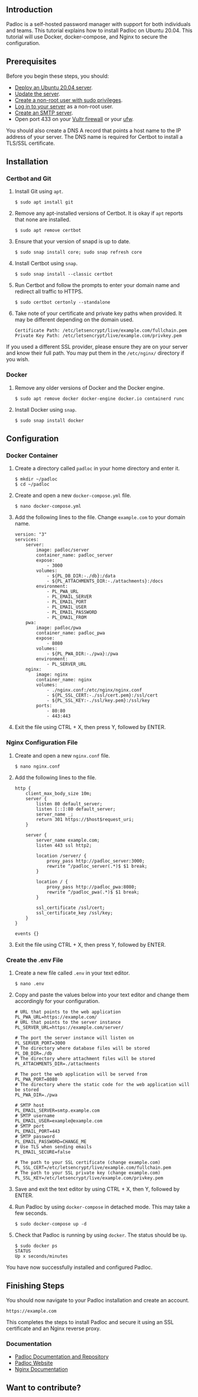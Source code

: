 ## Introduction

Padloc is a self-hosted password manager with support for both individuals and teams. This tutorial explains how to install Padloc on Ubuntu 20.04. This tutorial will use Docker, docker-compose, and Nginx to secure the configuration.

## Prerequisites

Before you begin these steps, you should:

-   [Deploy an Ubuntu 20.04 server](https://my.vultr.com/deploy/).
-   [Update the server](https://www.vultr.com/docs/update-ubuntu-server-best-practices).
-   [Create a non-root user with sudo privileges](https://www.vultr.com/docs/create-a-sudo-user-on-ubuntu-best-practices/).
-   [Log in to your server](https://www.vultr.com/docs/how-to-access-your-vultr-vps) as a non-root user.
-   [Create an SMTP server](https://www.vultr.com/docs/how-to-set-up-a-mail-server-using-iredmail-on-ubuntu-16-04/).
-   Open port 433 on your [Vultr firewall](https://www.vultr.com/docs/vultr-firewall-quickstart-guide) or your [ufw](https://www.vultr.com/docs/how-to-configure-uncomplicated-firewall-ufw-on-ubuntu-20-04-67187/).

You should also create a DNS A record that points a host name to the IP address of your server. The DNS name is required for Certbot to install a TLS/SSL certificate.

## Installation

### Certbot and Git

1.  Install Git using `apt`.
    
    ```
    $ sudo apt install git
    ```
    
2.  Remove any apt-installed versions of Certbot. It is okay if `apt` reports that none are installed.
    
    ```
    $ sudo apt remove certbot
    ```
    
3.  Ensure that your version of snapd is up to date.
    
    ```
    $ sudo snap install core; sudo snap refresh core
    ```
    
4.  Install Certbot using `snap`.
    
    ```
    $ sudo snap install --classic certbot
    ```
    
5.  Run Certbot and follow the prompts to enter your domain name and redirect all traffic to HTTPS.
    
    ```
    $ sudo certbot certonly --standalone
    ```
    
6.  Take note of your certificate and private key paths when provided. It may be different depending on the domain used.
    
    ```
    Certificate Path: /etc/letsencrypt/live/example.com/fullchain.pem
    Private Key Path: /etc/letsencrypt/live/example.com/privkey.pem
    ```
    

If you used a different SSL provider, please ensure they are on your server and know their full path. You may put them in the `/etc/nginx/` directory if you wish.

### Docker

1.  Remove any older versions of Docker and the Docker engine.
    
    ```
    $ sudo apt remove docker docker-engine docker.io containerd runc
    ```
    
2.  Install Docker using `snap`.
    
    ```
    $ sudo snap install docker
    ```
    

## Configuration

### Docker Container

1.  Create a directory called `padloc` in your home directory and enter it.
    
    ```
    $ mkdir ~/padloc
    $ cd ~/padloc
    ```
    
2.  Create and open a new `docker-compose.yml` file.
    
    ```
    $ nano docker-compose.yml
    ```
    
3.  Add the following lines to the file. Change `example.com` to your domain name.
    
    ```
    version: "3"
    services:
        server:
            image: padloc/server
            container_name: padloc_server
            expose:
                - 3000
            volumes:
                - ${PL_DB_DIR:-./db}:/data
                - ${PL_ATTACHMENTS_DIR:-./attachments}:/docs
            environment:
                - PL_PWA_URL
                - PL_EMAIL_SERVER
                - PL_EMAIL_PORT
                - PL_EMAIL_USER
                - PL_EMAIL_PASSWORD
                - PL_EMAIL_FROM
        pwa:
            image: padloc/pwa
            container_name: padloc_pwa
            expose:
                - 8080
            volumes:
                - ${PL_PWA_DIR:-./pwa}:/pwa
            environment:
                - PL_SERVER_URL
        nginx:
            image: nginx
            container_name: nginx
            volumes:
                - ./nginx.conf:/etc/nginx/nginx.conf
                - ${PL_SSL_CERT:-./ssl/cert.pem}:/ssl/cert
                - ${PL_SSL_KEY:-./ssl/key.pem}:/ssl/key
            ports:
                - 80:80
                - 443:443
    ```
    
4.  Exit the file using CTRL + X, then press Y, followed by ENTER.
    

### Nginx Configuration File

1.  Create and open a new `nginx.conf` file.
    
    ```
    $ nano nginx.conf
    ```
    
2.  Add the following lines to the file.
    
    ```
    http {
        client_max_body_size 10m;
        server {
            listen 80 default_server;
            listen [::]:80 default_server;
            server_name _;
            return 301 https://$host$request_uri;
        }
    
        server {
            server_name example.com;
            listen 443 ssl http2;
    
            location /server/ {
                proxy_pass http://padloc_server:3000;
                rewrite ^/padloc_server(.*)$ $1 break;
            }
    
            location / {
                proxy_pass http://padloc_pwa:8080;
                rewrite ^/padloc_pwa(.*)$ $1 break;
            }
    
            ssl_certificate /ssl/cert;
            ssl_certificate_key /ssl/key;
        }
    }
    
    events {}
    ```
    
3.  Exit the file using CTRL + X, then press Y, followed by ENTER.
    

### Create the .env File

1.  Create a new file called `.env` in your text editor.
    
    ```
    $ nano .env
    ```
    
2.  Copy and paste the values below into your text editor and change them accordingly for your configuration.
    
    ```
    # URL that points to the web application
    PL_PWA_URL=https://example.com/
    # URL that points to the server instance
    PL_SERVER_URL=https://example.com/server/
    
    # The port the server instance will listen on
    PL_SERVER_PORT=3000
    # The directory where database files will be stored
    PL_DB_DIR=./db
    # The directory where attachment files will be stored
    PL_ATTACHMENTS_DIR=./attachments
    
    # The port the web application will be served from
    PL_PWA_PORT=8080
    # The directory where the static code for the web application will be stored
    PL_PWA_DIR=./pwa
    
    # SMTP host
    PL_EMAIL_SERVER=smtp.example.com
    # SMTP username
    PL_EMAIL_USER=example@example.com
    # SMTP port
    PL_EMAIL_PORT=443
    # SMTP password
    PL_EMAIL_PASSWORD=CHANGE_ME
    # Use TLS when sending emails
    PL_EMAIL_SECURE=false
    
    # The path to your SSL certificate (change example.com)
    PL_SSL_CERT=/etc/letsencrypt/live/example.com/fullchain.pem
    # The path to your SSL private key (change example.com)
    PL_SSL_KEY=/etc/letsencrypt/live/example.com/privkey.pem
    ```
    
3.  Save and exit the text editor by using CTRL + X, then Y, followed by ENTER.
    
4.  Run Padloc by using `docker-compose` in detached mode. This may take a few seconds.
    
    ```
    $ sudo docker-compose up -d
    ```
    
5.  Check that Padloc is running by using `docker`. The status should be `Up`.
    
    ```
    $ sudo docker ps
    STATUS
    Up x seconds/minutes
    ```
    

You have now successfully installed and configured Padloc.

## Finishing Steps

You should now navigate to your Padloc installation and create an account.

```
https://example.com
```

This completes the steps to install Padloc and secure it using an SSL certificate and an Nginx reverse proxy.

### Documentation

-   [Padloc Documentation and Repository](https://github.com/padloc/padloc)
-   [Padloc Website](https://padloc.app/)
-   [Nginx Documentation](https://nginx.org/en/docs/)

## Want to contribute?